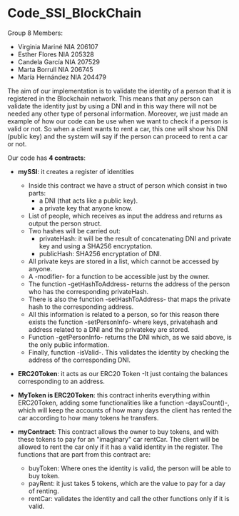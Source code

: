 # Code_SSI_BlockChain
Group 8 Members:
- Virginia Mariné NIA 206107
- Esther Flores NIA 205328
- Candela García NIA 207529
- Marta Borrull NIA 206745
- María Hernández NIA 204479

The aim of our implementation is to validate the identity of a person that it is registered in the Blockchain network.
This means that any person can validate the identity just by using a DNI and in this way there 
will not be needed any other type of personal information.
Moreover, we just made an example of how our code can be use when we want to check if a person is valid or not. 
So when a client wants to rent a car, this one will show his DNI (public key) and the system will say if the person can proceed to rent a car or not. 

Our code has **4 contracts**:
- **mySSI**: it creates a register of identities
  - Inside this contract we have a struct of person which consist in two parts:
    - a DNI (that acts like a public key).
    - a private key that anyone know.
  - List of people, which receives as input the address and returns as output the person struct.
  - Two hashes will be carried out:
      - privateHash: it will be the result of concatenating DNI and private key and using
        a SHA256 encryptation.
      - publicHash: SHA256 encryptation of DNI.
  - All private keys are stored in a list, which cannot be accessed by anyone.
  - A -modifier- for a function to be accessible just by the owner.
  - The function -getHashToAddress- returns the address of the person who has the corresponding privateHash.
  - There is also the function -setHashToAddress- that maps the private hash to the corresponding address.
  - All this information is related to a person, so for this reason there exists the function -setPersonInfo- where keys, privatehash and address related to a DNI and the privatekey are stored.
  - Function -getPersonInfo- returns the DNI which, as we said above, is the only public information.
  - Finally, function -isValid-. This validates the identity by checking the address of the corresponding DNI.
  
- **ERC20Token**: it acts as our ERC20 Token
  -It just containg the balances corresponding to an address.
  
- **MyToken is ERC20Token**: this contract inherits everything within ERC20Token, adding some functionalities like a function -daysCount()-, which will keep the accounts of how many days the client has rented the car according to how many tokens he transfers.
           
- **myContract**: This contract allows the owner to buy tokens, and with these tokens to pay for an "imaginary" car rentCar. The client will be allowed to rent the car only if it has a valid identity in the register.
The functions that are part from this contract are:
  - buyToken: Where ones the identity is valid, the person will be able to buy token.
  - payRent: it just takes 5 tokens, which are the value to pay for a day of renting.
  - rentCar: validates the identity and call the other functions only if it is valid.
